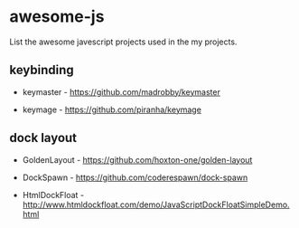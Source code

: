 # awesome-js

List the awesome javescript projects used in the my projects.

## keybinding

* keymaster - https://github.com/madrobby/keymaster

* keymage - https://github.com/piranha/keymage

## dock layout

* GoldenLayout - https://github.com/hoxton-one/golden-layout

* DockSpawn - https://github.com/coderespawn/dock-spawn

* HtmlDockFloat - http://www.htmldockfloat.com/demo/JavaScriptDockFloatSimpleDemo.html

